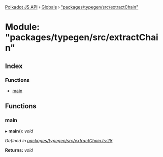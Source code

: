 [Polkadot JS API](../README.md) › [Globals](../globals.md) › ["packages/typegen/src/extractChain"](_packages_typegen_src_extractchain_.md)

# Module: "packages/typegen/src/extractChain"

## Index

### Functions

* [main](_packages_typegen_src_extractchain_.md#main)

## Functions

###  main

▸ **main**(): *void*

*Defined in [packages/typegen/src/extractChain.ts:28](https://github.com/polkadot-js/api/blob/6bd10daf43/packages/typegen/src/extractChain.ts#L28)*

**Returns:** *void*
